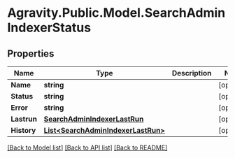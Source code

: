 # Agravity.Public.Model.SearchAdminIndexerStatus

## Properties

Name | Type | Description | Notes
------------ | ------------- | ------------- | -------------
**Name** | **string** |  | [optional] 
**Status** | **string** |  | [optional] 
**Error** | **string** |  | [optional] 
**Lastrun** | [**SearchAdminIndexerLastRun**](SearchAdminIndexerLastRun.md) |  | [optional] 
**History** | [**List&lt;SearchAdminIndexerLastRun&gt;**](SearchAdminIndexerLastRun.md) |  | [optional] 

[[Back to Model list]](../README.md#documentation-for-models) [[Back to API list]](../README.md#documentation-for-api-endpoints) [[Back to README]](../README.md)

